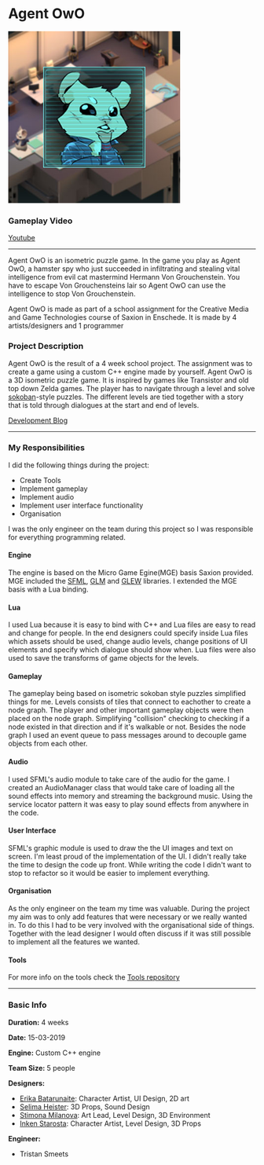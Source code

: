# Agent OwO

![](AgentOwO_thumb.jpg)

### Gameplay Video

[Youtube](https://youtu.be/zj07yoJ0OqQ)

---

Agent OwO is an isometric puzzle game. In the game you play as Agent OwO, a hamster spy who just succeeded in infiltrating and stealing vital intelligence from evil cat mastermind Hermann Von Grouchenstein. You have to escape Von Grouchensteins lair so Agent OwO can use the intelligence to stop Von Grouchenstein.

Agent OwO is made as part of a school assignment for the Creative Media and Game Technologies course of Saxion in Enschede. It is made by 4 artists/designers and 1 programmer

### Project Description
Agent OwO is the result of a 4 week school project. The assignment was to create a game using a custom C++ engine made by yourself.
Agent OwO is a 3D isometric puzzle game. It is inspired by games like Transistor and old top down Zelda games. The player has to navigate through a level and solve [sokoban][5]-style puzzles. The different levels are tied together with a story that is told through dialogues at the start and end of levels.

[Development Blog][6]

---

### My Responsibilities
I did the following things during the project:
- Create Tools
- Implement gameplay
- Implement audio
- Implement user interface functionality
- Organisation

I was the only engineer on the team during this project so I was responsible for everything programming related. 

#### Engine
The engine is based on the Micro Game Egine(MGE) basis Saxion provided. MGE included the [SFML][7], [GLM][8] and [GLEW][9] libraries. I extended the MGE basis with a Lua binding. 

#### Lua
I used Lua because it is easy to bind with C++ and Lua files are easy to read and change for people. In the end designers could specify inside Lua files which assets should be used, change audio levels, change positions of UI elements and specify which dialogue should show when. Lua files were also used to save the transforms of game objects for the levels.

#### Gameplay
The gameplay being based on isometric sokoban style puzzles simplified things for me. Levels consists of tiles that connect to eachother to create a node graph. The player and other important gameplay objects were then placed on the node graph. Simplifying "collision" checking to checking if a node existed in that direction and if it's walkable or not. Besides the node graph I used an event queue to pass messages around to decouple game objects from each other.

#### Audio
I used SFML's audio module to take care of the audio for the game. I created an AudioManager class that would take care of loading all the sound effects into memory and streaming the background music. Using the service locator pattern it was easy to play sound effects from anywhere in the code. 

#### User Interface
SFML's graphic module is used to draw the the UI images and text on screen. I'm least proud of the implementation of the UI. I didn't really take the time to design the code up front. While writing the code I didn't want to stop to refactor so it would be easier to implement everything.

#### Organisation
As the only engineer on the team my time was valuable. During the project my aim was to only add features that were necessary or we really wanted in. To do this I had to be very involved with the organisational side of things. Together with the lead designer I would often discuss if it was still possible to implement all the features we wanted. 

#### Tools
For more info on the tools check the [Tools repository][10]

---
### Basic Info
**Duration:** 4 weeks

**Date:** 15-03-2019

**Engine:** Custom C++ engine

**Team Size:** 5 people

**Designers:**
- [Erika Batarunaite][2]: Character Artist, UI Design, 2D art
- [Selima Heister][11]: 3D Props, Sound Design
- [Stimona Milanova][3]: Art Lead, Level Design, 3D Environment
- [Inken Starosta][12]: Character Artist, Level Design, 3D Props

**Engineer:**
- Tristan Smeets

 [2]: https://www.artstation.com/eriminati
 [3]: https://www.artstation.com/milva
 [4]: https://github.com/TristanSmeets/Agent-OwO
 [5]: https://en.wikipedia.org/wiki/Sokoban
 [6]: https://brocknoeyes99.tumblr.com/page/4
 [7]: https://www.sfml-dev.org/
 [8]: https://glm.g-truc.net/0.9.9/index.html
 [9]: http://glew.sourceforge.net/
 [10]: https://github.com/TristanSmeets/Agent-OwO-Tools
 [11]: https://www.selimaheister.com/
 [12]: https://inkenstarosta.com/
